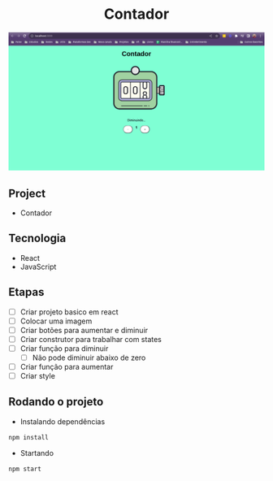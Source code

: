 <h1 align="center">Contador</h1>

<p align="center">
  <img alt="k8s" src="images/contador.png">
</p>


## Project

- Contador

## Tecnologia

- React
- JavaScript

## Etapas

- [ ] Criar projeto basico em react
- [ ] Colocar uma imagem
- [ ] Criar botões para aumentar e diminuir
- [ ] Criar construtor para trabalhar com states
- [ ] Criar função para diminuir
    - [ ] Não pode diminuir abaixo de zero
- [ ] Criar função para aumentar
- [ ] Criar style

## Rodando o projeto

- Instalando dependências

```bash
npm install
```

- Startando

```bash
npm start
```
 
